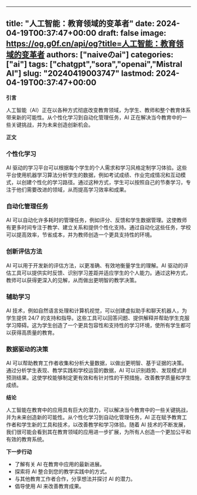 
---
title: "人工智能：教育领域的变革者"
date: 2024-04-19T00:37:47+00:00
draft: false
image: https://og.g0f.cn/api/og?title=人工智能：教育领域的变革者
authors: ["naiveのai"]
categories: ["ai"]
tags: ["chatgpt","sora","openai","Mistral AI"]
slug: "20240419003747"
lastmod: 2024-04-19T00:37:47+00:00
---
**引言**

人工智能（AI）正在以各种方式彻底改变教育领域，为学生、教师和整个教育体系带来新的可能性。从个性化学习到自动化管理任务，AI 正在解决当今教育中的一些关键挑战，并为未来创造创新机会。

**正文**

### 个性化学习

AI 驱动的学习平台可以根据每个学生的个人需求和学习风格定制学习体验。这些平台使用机器学习算法分析学生的数据，例如考试成绩、作业完成情况和互动模式，以创建个性化的学习路径。通过这种方式，学生可以按照自己的节奏学习，专注于他们需要改进的领域，从而提高学习效率和成果。

### 自动化管理任务

AI 可以自动化许多耗时的管理任务，例如评分、反馈和学生数据管理。这使教师有更多时间专注于教学、建立关系和提供个性化支持。通过自动化这些任务，学校可以提高效率，节省成本，并为教师创造一个更具支持性的环境。

### 创新评估方法

AI 可以用于开发新的评估方法，以更准确、有效地衡量学生的理解。AI 驱动的评估工具可以提供实时反馈、识别学习差距并适应学生的个人能力。通过这种方式，教师可以获得更深入的见解，从而做出更明智的教学决策。

### 辅助学习

AI 技术，例如自然语言处理和计算机视觉，可以创建虚拟助手和聊天机器人，为学生提供 24/7 的支持和指导。这些工具可以回答问题、提供解释并帮助学生克服学习障碍。这为学生创造了一个更具包容性和支持性的学习环境，使所有学生都可以获得高质量的教育。

### 数据驱动的决策

AI 可以帮助教育工作者收集和分析大量数据，以做出更明智、基于证据的决策。通过分析学生表现、教学实践和学校运营的数据，AI 可以识别趋势、发现模式并预测结果。这使学校能够制定更有效和有针对性的干预措施，改善教学质量和学生成绩。

**结论**

人工智能在教育中的应用具有巨大的潜力，可以解决当今教育中的一些关键挑战，并为未来创造新的可能性。从个性化学习到自动化管理任务，AI 正在赋予教育工作者和学生新的工具和技术，以改善教学和学习体验。随着 AI 技术的不断发展，我们很可能会看到其在教育领域的应用进一步扩展，为所有人创造一个更加公平和有效的教育系统。

**下一步行动**

* 了解有关 AI 在教育中应用的最新进展。
* 探索将 AI 整合到您的教学实践中的方式。
* 与其他教育工作者合作，分享想法并探讨 AI 的潜力。
* 倡导使用 AI 来改善教育成果。